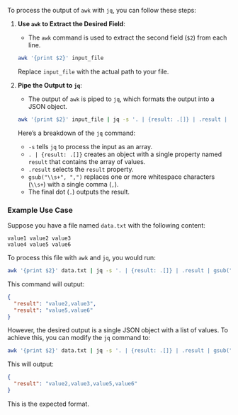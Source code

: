 To process the output of `awk` with `jq`, you can follow these steps:

1. **Use `awk` to Extract the Desired Field**:
   - The `awk` command is used to extract the second field (`$2`) from each line.

   ```bash
   awk '{print $2}' input_file
   ```

   Replace `input_file` with the actual path to your file.

2. **Pipe the Output to `jq`**:
   - The output of `awk` is piped to `jq`, which formats the output into a JSON object.

   ```bash
   awk '{print $2}' input_file | jq -s '. | {result: .[]} | .result | gsub("\\s+", ",") | .'
   ```

   Here’s a breakdown of the `jq` command:

   - `-s` tells `jq` to process the input as an array.
   - `. | {result: .[]}` creates an object with a single property named `result` that contains the array of values.
   - `.result` selects the `result` property.
   - `gsub("\\s+", ",")` replaces one or more whitespace characters (`\\s+`) with a single comma (`,`).
   - The final dot (`.`) outputs the result.

### Example Use Case

Suppose you have a file named `data.txt` with the following content:

```text
value1 value2 value3
value4 value5 value6
```

To process this file with `awk` and `jq`, you would run:

```bash
awk '{print $2}' data.txt | jq -s '. | {result: .[]} | .result | gsub("\\s+", ",") | .'
```

This command will output:

```json
{
  "result": "value2,value3",
  "result": "value5,value6"
}
```

However, the desired output is a single JSON object with a list of values. To achieve this, you can modify the `jq` command to:

```bash
awk '{print $2}' data.txt | jq -s '. | {result: .[]} | .result | gsub("\\s+", ",") | . | {result}'
```

This will output:

```json
{
  "result": "value2,value3,value5,value6"
}
```

This is the expected format.